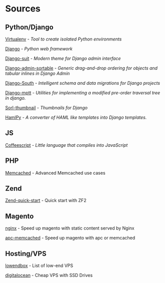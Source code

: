 # Sources

## Python/Django

[Virtualenv](https://pypi.python.org/pypi/virtualenv) - *Tool to create isolated Python environments*

[Django](https://www.djangoproject.com/) - *Python web framework*

[Django-suit](http://djangosuit.com/) - *Modern theme for Django admin interface*

[Django-admin-sortable](https://github.com/iambrandontaylor/django-admin-sortable) - *Generic drag-and-drop ordering for objects and tabular inlines in Django Admin*

[Django-South](http://south.aeracode.org/) - *Intelligent schema and data migrations for ​Django projects*

[Django-mptt](https://github.com/django-mptt/django-mptt/) - *Utilities for implementing a modified pre-order traversal tree in django.*

[Sorl-thumbnail](https://github.com/sorl/sorl-thumbnail) - *Thumbnails for Django*

[HamlPy](https://github.com/jessemiller/HamlPy) - *A converter of HAML like templates into Django templates.*

## JS
[Coffeescript](http://coffeescript.org/) - *Little language that compiles into JavaScript* 

## PHP
[Memcached](http://www.slideshare.net/phpprog/php-i-memcached-zaawansowane-przypadki-uycia) - Advanced Memcached use cases

## Zend
[Zend-quick-start](http://framework.zend.com/manual/2.0/en/modules/zend.mvc.quick-start.html) - Quick start with ZF2

## Magento
[nginx](http://docs.nostresscommerce.com:8090/display/~tomas.kucera/2013/02/16/Cookie-less+domains+for+Magento+static+content+served+by+Nginx) - Speed up magento with static content served by Nginx

[apc-memcached](http://www.magebase.com/magento-tutorials/speeding-up-magento-with-apc-or-memcached/) - Speed up magento with apc or memcached



## Hosting/VPS
[lowendbox](http://www.lowendbox.com/) - List of low-end VPS

[digitalocean](https://www.digitalocean.com/) - Cheap VPS with SSD Drives